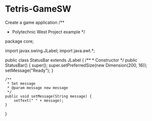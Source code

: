 # Tetris-GameSW
Create a game application 
/**
 * Polytechnic West Project example
 */
 
package core;

import javax.swing.JLabel;
import java.awt.*;

public class StatusBar extends JLabel {
	/** 
	 * Constructor 
	 */
    public StatusBar() {
        super();
        super.setPreferredSize(new Dimension(200, 16));
        setMessage("Ready");
    }
    
    /**
     * Set message
     * @param message new message
     */
    public void setMessage(String message) {
        setText(" " + message);        
    }  
}
